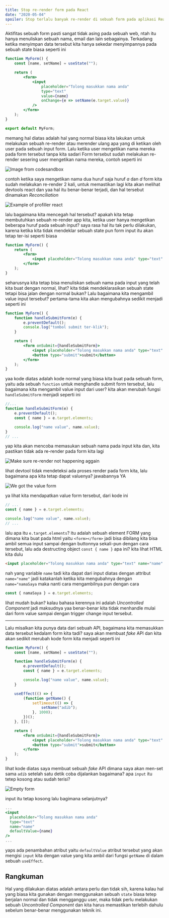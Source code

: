 ```yaml
---
title: Stop re-render form pada React
date: "2020-05-04"
spoiler: Stop terlalu banyak re-render di sebuah form pada aplikasi React
---
```


Aktifitas sebuah form pasti sangat tidak asing pada sebuah web, ntah itu hanya menuliskan sebuah nama, email dan lain sebagainya. Terkadang ketika menyimpan data tersebut kita hanya sekedar menyimpannya pada sebuah state biasa seperti ini

```jsx
function MyForm() {
	const [name, setName] = useState("");

	return (
		<form>
			<input
				placeholder="Tolong masukkan nama anda"
				type="text"
				value={name}
				onChange={e => setName(e.target.value)}
			/>
		</form>
	);
}

export default MyForm;
```

memang hal diatas adalah hal yang normal biasa kita lakukan untuk melakukan sebuah re-render atau merender ulang apa yang di ketikan oleh user pada sebuah input form. Lalu ketika user mengetikan nama mereka pada form tersebut tanpa kita sadari Form tersebut sudah melakukan re-render sesering user mengetikan nama mereka, contoh seperti ini

![Image from codesandbox](./image-one.png)

contoh ketika saya mengetikan nama dua huruf saja huruf _a_ dan _d_ form kita sudah melakukan re-render 2 kali, untuk memastikan lagi kita akan melihat devtools react dan yaa hal itu benar-benar terjadi, dan hal tersebut dinamakan _Reconciliation_

![Example of profiller react](./image-two.png)

lalu bagaimana kita mencegah hal tersebut? apakah kita tetap membutuhkan sebuah re-render app kita, ketika user hanya mengetikan beberapa huruf pada sebuah input? saya rasa hal itu tak perlu dilakukan, karena ketika kita tidak mendeklar sebuah state pun form input itu akan tetap ter-isi seperti biasa

```jsx
function MyForm() {
	return (
		<form>
			<input placeholder="Tolong masukkan nama anda" type="text" />
		</form>
	);
}
```

seharusnya kita tetap bisa menuliskan sebuah nama pada input yang telah kita buat dengan normal, lihat? kita tidak mendeklarasikan sebuah state tetapi bisa jalan dengan normal bukan? Lalu bagaimana kita mengambil value input tersebut? pertama-tama kita akan mengubahnya sedikit menjadi seperti ini

```jsx
function MyForm() {
	function handleSubmitForm(e) {
		e.preventDefault();
		console.log("tombol submit ter-klik");
	}

	return (
		<form onSubmit={handleSubmitForm}>
			<input placeholder="Tolong masukkan nama anda" type="text" name="name" />
			<button type="submit">submit</button>
		</form>
	);
}
```

yaa kode diatas adalah kode normal yang biasa kita buat pada sebuah form, yaitu ada sebuah `function` untuk menghandle submit form tersebut, lalu bagaimana kita mengambil value input dari user? kita akan merubah fungsi `handleSubmitForm` menjadi seperti ini

```jsx
//...
function handleSubmitForm(e) {
	e.preventDefault();
	const { name } = e.target.elements;

	console.log("name value", name.value);
}
// ...
```

yap kita akan mencoba memasukan sebuah nama pada input kita dan, kita pastikan tidak ada re-render pada form kita lagi

![Make sure re-render not happening aggain](./image-four.png)

lihat devtool tidak mendeteksi ada proses render pada form kita, lalu bagaimana apa kita tetap dapat valuenya? jawabannya YA

![We got the value form](./image-five.png)

ya lihat kita mendapatkan value form tersebut, dari kode ini

```jsx
// ...
const { name } = e.target.elements;

console.log("name value", name.value);
// ...
```

lalu apa itu `e.target.elements`? itu adalah sebuah element FORM yang dimana kita buat pada html yaitu `<form></form>` jadi bisa dibilang kita bisa ambil semua input sampai dengan buttonnya sekali-pun dengan cara tersebut, lalu ada destructing object `const { name }` apa ini? kita lihat HTML kita dulu

```html
<input placeholder="Tolong masukkan nama anda" type="text" name="name" />
```

nah yang variable `name` tadi kita dapat dari input diatas dengan attribut `name="name"` jadi katakanlah ketika kita mengubahnya dengan `name="namaSaya` maka nanti cara mengambilnya pun dengan cara

```js
const { namaSaya } = e.target.elements;
```

lihat mudah bukan? kalau bahasa kerennya ini adalah _Uncontrolled Component_ jadi maksudnya yaa benar-benar kita tidak menhandle mulai dari form value sampai dengan trigger change input tersebut.

---

Lalu misalkan kita punya data dari sebuah API, bagaimana kita memasukkan data tersebut kedalam form kita tadi? saya akan membuat _fake_ API dan kita akan sedikit merubah kode form kita menjadi seperti ini

```jsx
function MyForm() {
	const [name, setName] = useState("");

	function handleSubmitForm(e) {
		e.preventDefault();
		const { name } = e.target.elements;

		console.log("name value", name.value);
	}

	useEffect(() => {
		(function getName() {
			setTimeout(() => {
				setName("adib");
			}, 1000);
		})();
	}, []);

	return (
		<form onSubmit={handleSubmitForm}>
			<input placeholder="Tolong masukkan nama anda" type="text" name="name" />
			<button type="submit">submit</button>
		</form>
	);
}
```

lihat kode diatas saya membuat sebuah _fake_ API dimana saya akan men-set sama `adib` setelah satu detik coba dijalankan bagaimana? apa `input` itu tetep kosong atau sudah terisi?

![Empty form](./image-six.png)

input itu tetap kosong lalu bagimana selanjutnya?

```jsx
...
<input
  placeholder="Tolong masukkan nama anda"
  type="text"
  name="name"
  defaultValue={name}
/>
...
```

yaps ada penambahan atribut yaitu `defaultValue` atribut tersebut yang akan mengisi `input` kita dengan value yang kita ambil dari fungsi `getName` di dalam sebuah `useEffect`.

## Rangkuman

Hal yang dilakukan diatas adalah antara perlu dan tidak sih, karena kalau hal yang biasa kita gunakan dengan menggunakan sebuah `state` biasa tetep berjalan normal dan tidak mengganggu user, maka tidak perlu melakukan sebuah _Uncontrolled Component_ dan kita harus memastikan terlebih dahulu sebelum benar-benar menggunakan teknik ini.
